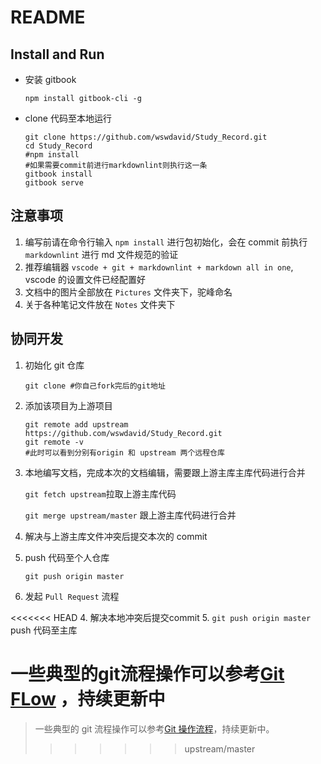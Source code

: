 # README

## Install and Run

- 安装 gitbook

  `npm install gitbook-cli -g`

- clone 代码至本地运行

  ```shell
  git clone https://github.com/wswdavid/Study_Record.git
  cd Study_Record
  #npm install
  #如果需要commit前进行markdownlint则执行这一条
  gitbook install
  gitbook serve
  ```

## 注意事项

1. 编写前请在命令行输入 `npm install` 进行包初始化，会在 commit 前执行 `markdownlint` 进行 md 文件规范的验证
2. 推荐编辑器 `vscode + git + markdownlint + markdown all in one`, vscode 的设置文件已经配置好
3. 文档中的图片全部放在 `Pictures` 文件夹下，驼峰命名
4. 关于各种笔记文件放在 `Notes` 文件夹下

## 协同开发

1. 初始化 git 仓库

   `git clone #你自己fork完后的git地址`

2. 添加该项目为上游项目

   ```shell
   git remote add upstream https://github.com/wswdavid/Study_Record.git
   git remote -v
   #此时可以看到分别有origin 和 upstream 两个远程仓库
   ```

3. 本地编写文档，完成本次的文档编辑，需要跟上游主库主库代码进行合并

   `git fetch upstream`拉取上游主库代码

   `git merge upstream/master` 跟上游主库代码进行合并

4. 解决与上游主库文件冲突后提交本次的 commit
5. push 代码至个人仓库

   `git push origin master`

6. 发起 `Pull Request` 流程

<<<<<<< HEAD
4. 解决本地冲突后提交commit
5. `git push origin master` push 代码至主库

一些典型的git流程操作可以参考[Git FLow](./Notes/DevOps/GitFlow.md)
，持续更新中
=======
> 一些典型的 git 流程操作可以参考[Git 操作流程](./Notes/DevOps/GitFlow.md)，持续更新中。
>>>>>>> upstream/master
